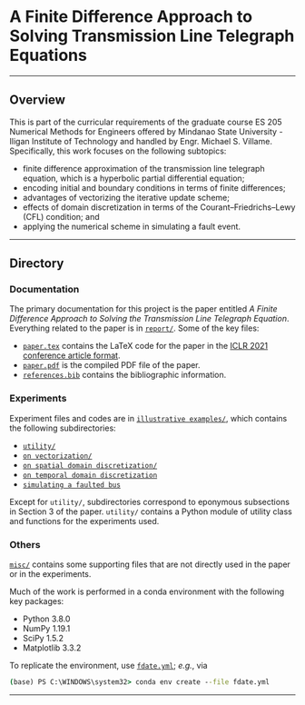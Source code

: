 # A Finite Difference Approach to Solving Transmission Line Telegraph Equations

---

## Overview

This is part of the curricular requirements of the graduate course
ES 205 Numerical Methods for Engineers
offered by Mindanao State University - Iligan Institute of Technology
and handled by Engr. Michael S. Villame.
Specifically, this work focuses on the following subtopics:

- finite difference approximation of the transmission line telegraph equation, which is a hyperbolic partial differential equation;
- encoding initial and boundary conditions in terms of finite differences;
- advantages of vectorizing the iterative update scheme;
- effects of domain discretization in terms of the Courant–Friedrichs–Lewy (CFL) condition; and
- applying the numerical scheme in simulating a fault event.

---

## Directory

### Documentation

The primary documentation for this project is the paper entitled
*A Finite Difference Approach to Solving the Transmission Line Telegraph Equation*.
Everything related to the paper is in [`report/`](./report/).
Some of the key files:

- [`paper.tex`](./report/paper.tex)
  contains the LaTeX code for the paper in the
  [ICLR 2021 conference article format](https://github.com/ICLR/Master-Template).
- [`paper.pdf`](./report/paper.pdf)
  is the compiled PDF file of the paper.
- [`references.bib`](./report/references.bib)
  contains the bibliographic information.

### Experiments

Experiment files and codes are in [`illustrative examples/`](./illustrative%20examples/),
which contains the following subdirectories:

- [`utility/`](./illustrative%20examples/utility/)
- [`on vectorization/`](./illustrative%20examples/on%20vectorization)
- [`on spatial domain discretization/`](./illustrative%20examples/on%20spatial%20domain%20discretization/)
- [`on temporal domain discretization`](./illustrative%20examples/on%20temporal%20domain%20discretization/)
- [`simulating a faulted bus`](./illustrative%20examples/simulating%20a%20faulted%20bus/)

Except for `utility/`,
subdirectories correspond to eponymous subsections in Section 3 of the paper.
`utility/` contains a Python module of utility class and functions for the experiments used.

### Others

[`misc/`](./misc/) contains some supporting files
that are not directly used in the paper or in the experiments.

Much of the work is performed in a conda environment with the following key packages:

- Python 3.8.0
- NumPy 1.19.1
- SciPy 1.5.2
- Matplotlib 3.3.2

To replicate the environment, use [`fdate.yml`](./misc/fdate.yml);
*e.g.*, via

```.cmd
(base) PS C:\WINDOWS\system32> conda env create --file fdate.yml
```

---
